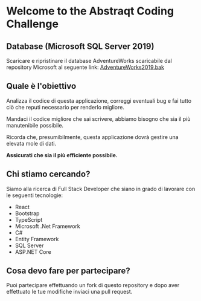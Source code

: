 # Welcome to the Abstraqt Coding Challenge

## Database (Microsoft SQL Server 2019)

Scaricare e ripristinare il database AdventureWorks scaricabile dal repository Microsoft al seguente link:
[AdventureWorks2019.bak](https://github.com/microsoft/sql-server-samples/releases/download/adventureworks/AdventureWorks2019.bak)

## Quale è l'obiettivo

Analizza il codice di questa applicazione, correggi eventuali bug e fai tutto ciò che reputi
necessario per renderlo migliore.

Mandaci il codice migliore che sai scrivere, abbiamo bisogno che sia il più manutenibile possibile.

Ricorda che, presumibilmente, questa applicazione dovrà gestire una elevata mole di dati.

**Assicurati che sia il più efficiente possibile.**

## Chi stiamo cercando?

Siamo alla ricerca di Full Stack Developer che siano in grado di lavorare con le seguenti tecnologie:

-   React
-   Bootstrap
-   TypeScript
-   Microsoft .Net Framework
-   C#
-   Entity Framework
-   SQL Server
-   ASP.NET Core

## Cosa devo fare per partecipare?

Puoi partecipare effettuando un fork di questo repository e dopo aver effettuato le tue modifiche
inviaci una pull request.
